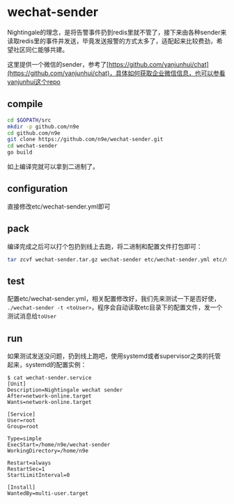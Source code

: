 # wechat-sender

Nightingale的理念，是将告警事件扔到redis里就不管了，接下来由各种sender来读取redis里的事件并发送，毕竟发送报警的方式太多了，适配起来比较费劲，希望社区同仁能够共建。

这里提供一个微信的sender，参考了[https://github.com/yanjunhui/chat](https://github.com/yanjunhui/chat)，具体如何获取企业微信信息，也可以参看yanjunhui这个repo

## compile

```bash
cd $GOPATH/src
mkdir -p github.com/n9e
cd github.com/n9e
git clone https://github.com/n9e/wechat-sender.git
cd wechat-sender
go build
```

如上编译完就可以拿到二进制了。

## configuration

直接修改etc/wechat-sender.yml即可

## pack

编译完成之后可以打个包扔到线上去跑，将二进制和配置文件打包即可：

```bash
tar zcvf wechat-sender.tar.gz wechat-sender etc/wechat-sender.yml etc/message.tpl
```

## test

配置etc/wechat-sender.yml，相关配置修改好，我们先来测试一下是否好使， `./wechat-sender -t <toUser>`，程序会自动读取etc目录下的配置文件，发一个测试消息给`toUser`

## run

如果测试发送没问题，扔到线上跑吧，使用systemd或者supervisor之类的托管起来，systemd的配置实例：


```
$ cat wechat-sender.service
[Unit]
Description=Nightingale wechat sender
After=network-online.target
Wants=network-online.target

[Service]
User=root
Group=root

Type=simple
ExecStart=/home/n9e/wechat-sender
WorkingDirectory=/home/n9e

Restart=always
RestartSec=1
StartLimitInterval=0

[Install]
WantedBy=multi-user.target
```